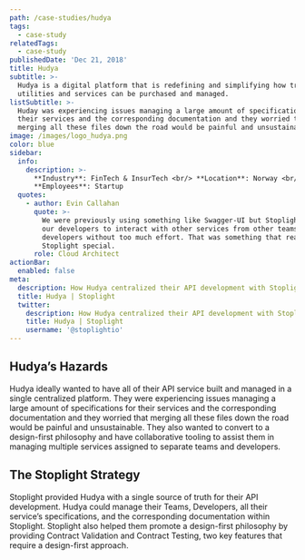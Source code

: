 ```yaml
---
path: /case-studies/hudya
tags:
  - case-study
relatedTags:
  - case-study
publishedDate: 'Dec 21, 2018'
title: Hudya
subtitle: >-
  Hudya is a digital platform that is redefining and simplifying how traditional
  utilities and services can be purchased and managed.
listSubtitle: >-
  Huday was experiencing issues managing a large amount of specifications for
  their services and the corresponding documentation and they worried that
  merging all these files down the road would be painful and unsustainable.
image: /images/logo_hudya.png
color: blue
sidebar:
  info:
    description: >-
      **Industry**: FinTech & InsurTech <br/> **Location**: Norway <br/>
      **Employees**: Startup
  quotes:
    - author: Evin Callahan
      quote: >-
        We were previously using something like Swagger-UI but Stoplight allowed
        our developers to interact with other services from other teams and
        developers without too much effort. That was something that really made
        Stoplight special.
      role: Cloud Architect
actionBar:
  enabled: false
meta:
  description: How Hudya centralized their API development with Stoplight
  title: Hudya | Stoplight
  twitter:
    description: How Hudya centralized their API development with Stoplight
    title: Hudya | Stoplight
    username: '@stoplightio'
---
```


## Hudya’s Hazards

Hudya ideally wanted to have all of their API service built and managed in a single centralized platform. They were experiencing issues managing a large amount of specifications for their services and the corresponding documentation and they worried that merging all these files down the road would be painful and unsustainable. They also wanted to convert to a design-first philosophy and have collaborative tooling to assist them in managing multiple services assigned to separate teams and developers.

## The Stoplight Strategy

Stoplight provided Hudya with a single source of truth for their API development. Hudya could manage their Teams, Developers, all their service’s specifications, and the corresponding documentation within Stoplight. Stoplight also helped them promote a design-first philosophy by providing Contract Validation and Contract Testing, two key features that require a design-first approach.
